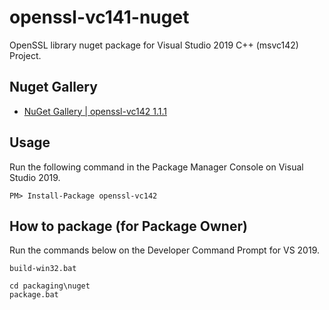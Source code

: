 # openssl-vc141-nuget
OpenSSL library nuget package for Visual Studio 2019 C++ (msvc142) Project.

## Nuget Gallery
- [NuGet Gallery | openssl-vc142 1.1.1](https://www.nuget.org/packages/openssl-vc142)

## Usage
Run the following command in the Package Manager Console on Visual Studio 2019.
```
PM> Install-Package openssl-vc142
```

## How to package (for Package Owner)
Run the commands below on the Developer Command Prompt for VS 2019.
```
build-win32.bat

cd packaging\nuget
package.bat
```
